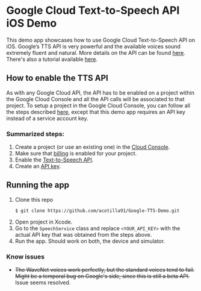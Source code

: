 # Google Cloud Text-to-Speech API iOS Demo

This demo app showcases how to use Google Cloud Text-to-Speech API on iOS. Google’s TTS API is very powerful and the available voices sound extremely fluent and natural. More details on the API can be found [here](https://cloud.google.com/text-to-speech/). There's also a tutorial available [here](https://medium.com/@alejandrocotilla/how-to-integrate-google-cloud-text-to-speech-api-into-your-ios-app-140ab7be42ae).


## How to enable the TTS API
As with any Google Cloud API, the API has to be enabled on a project within the Google Cloud Console and all the API calls will be associated to that project.
To setup a project in the Google Cloud Console, you can follow all the steps described [here](https://cloud.google.com/text-to-speech/docs/quickstart-protocol), except that this demo app requires an API key instead of a service account key.

### Summarized steps:

1.  Create a project (or use an existing one) in the [Cloud Console](https://console.cloud.google.com/).
2.  Make sure that [billing](https://console.cloud.google.com/billing?project=_) is enabled for your project.
3.  Enable the [Text-to-Speech API](https://console.cloud.google.com/flows/enableapi?apiid=texttospeech.googleapis.com).
4.  Create an [API key](https://console.cloud.google.com/apis/credentials?project=_).

## Running the app
1.  Clone this repo 
	```
	$ git clone https://github.com/acotilla91/Google-TTS-Demo.git
	```
2.  Open project in Xcode.
3.  Go to the `SpeechService` class and replace `<YOUR_API_KEY>` with the actual API key that was obtained from the steps above.
4.  Run the app. Should work on both, the device and simulator.

### Know issues

 - ~~The WaveNet voices work perfectly, but the standard voices tend to fail. Might be a temporal bug on Google's side, since this is still a beta API.~~ Issue seems resolved.

